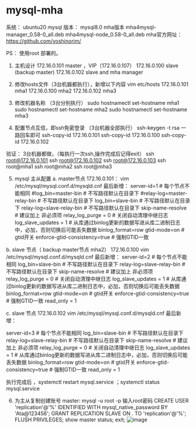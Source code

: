 # mysql-mha

系统：  ubuntu20
mysql 版本： mysql8.0
mha版本 mha4mysql-manager_0.58-0_all.deb   mha4mysql-node_0.58-0_all.deb
mha官方网址： https://github.com/yoshinorim/
  
  
  PS： 使用root 部署的。
  
  1. 主机设计
  172.16.0.101   master  ，VIP（172.16.0.107）
  172.16.0.100   slave (backup master)
  172.16.0.102   slave and  mha manager
  
  2. 修改hosts文件（3台机器都执行），新增以下内容
  vim   etc/hosts
  172.16.0.101 mha1
  172.16.0.100 mha2
  172.16.0.102 mha3
  3. 修改机器名称 （3台分别执行）
  sudo hostnamectl   set-hostname   mha1
  sudo hostnamectl   set-hostname   mha2
  sudo hostnamectl   set-hostname   mha3
  4. 配置节点互信，即ssh免密登录 （3台机器全部执行）
  ssh-keygen -t rsa   一路回车即可
  ssh-copy-id 172.16.0.101
  ssh-copy-id 172.16.0.100
  ssh-copy-id 172.16.0.102
  
  验证： 3台机器都做，（每执行一次ssh,操作完成后记得exit）
  ssh root@172.16.0.101
  ssh root@172.16.0.102
  ssh root@172.16.0.103
  ssh root@mha1
  ssh root@mha2
  ssh root@mha3
  
  5. mysql  主从配置
  a. master节点 172.16.0.101： vim /etc/mysql/mysql.conf.d/mysqld.cnf  最后新增：
  server-id=1                   #  每个节点不能相同
  #log_bin=master-bin  # 不写路径默认在目录下
  #relay-log=master-relay-bin  # 不写路径默认在目录下
  log_bin=slave-bin  # 不写路径默认在目录下
  relay-log=slave-relay-bin  # 不写路径默认在目录下
  skip-name-resolve              #  建议加上 非必须项
  relay_log_purge = 0            #  关闭自动清理中继日志
  log_slave_updates = 1          #  从库通过binlog更新的数据写进从库二进制日志中，必加，否则切换后可能丢失数据
  binlog_format=row
  gtid-mode=on                        # gtid开关
  enforce-gtid-consistency=true       # 强制GTID一致
  
  b. slave 节点（ backup master节点 mha2） 172.16.0.100  vim /etc/mysql/mysql.conf.d/mysqld.cnf  最后新增：
  server-id=2                  #  每个节点不能相同
  log_bin=slave-bin  # 不写路径默认在目录下
  relay-log=slave-relay-bin  # 不写路径默认在目录下
  skip-name-resolve              #  建议加上 非必须项
  relay_log_purge = 0            #  关闭自动清理中继日志
  log_slave_updates = 1          #  从库通过binlog更新的数据写进从库二进制日志中，必加，否则切换后可能丢失数据
  binlog_format=row
  gtid-mode=on                        # gtid开关
  enforce-gtid-consistency=true       # 强制GTID一致
  read_only = 1
  
  c. slave 节点 172.16.0.102  vim /etc/mysql/mysql.conf.d/mysqld.cnf  最后新增：
  
  server-id=3                  #  每个节点不能相同
  log_bin=slave-bin  # 不写路径默认在目录下
  relay-log=slave-relay-bin  # 不写路径默认在目录下
  skip-name-resolve              #  建议加上 非必须项
  relay_log_purge = 0            #  关闭自动清理中继日志
  log_slave_updates = 1          #  从库通过binlog更新的数据写进从库二进制日志中，必加，否则切换后可能丢失数据
  binlog_format=row
  gtid-mode=on                        # gtid开关
  enforce-gtid-consistency=true       # 强制GTID一致
  read_only = 1
  
  执行完成后 ，systemctl restart  mysql.service  ；systemctl status  mysql.service
  
  6. 为主从复制创建账号
master:
  mysql -u root -p  输入root密码
  CREATE USER 'replication'@'%' IDENTIFIED WITH mysql_native_password BY 'Ata@123456';
  GRANT REPLICATION SLAVE ON *.* TO 'replication'@'%';
  FLUSH PRIVILEGES;
  show  master  status;
  exit;
  ![image](https://github.com/sky1230/mysql-mha/assets/8722731/322667c6-59b0-428a-8288-47241895125f)
